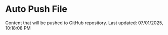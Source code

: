 # Auto Push File

Content that will be pushed to GitHub repository.
Last updated: 07/01/2025, 10:18:08 PM